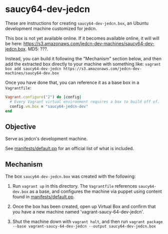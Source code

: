 # saucy64-dev-jedcn

These are instructions for creating `saucy64-dev-jedcn.box`, an Ubuntu
development machine customized for jedcn.

This box is not yet available online. If it becomes available online,
it will will be here:
https://s3.amazonaws.com/jedcn-dev-machines/saucy64-dev-jedcn.box. MD5:
???.

Instead, you can build it following the "Mechanism" section below, and
then add the extracted box directly to your machine with something
like: `vagrant box add saucy64-dev-jedcn
https://s3.amazonaws.com/jedcn-dev-machines/saucy64-dev.box`

Once you have done that, you can reference it as a base box in a
`Vagrantfile`:

```ruby
Vagrant.configure("2") do |config|
  # Every Vagrant virtual environment requires a box to build off of.
  config.vm.box = "saucy64-jedcn-dev"
end
```

## Objective

Serve as jedcn's development machine.

See [manifests/default.pp][manifests/default.pp] for an official list
of what is included.

## Mechanism

The box `saucy64-dev-jedcn.box` was created with the following:

1. Run `vagrant up` in this directory. The `Vagrantfile` references
   `saucy64-dev.box` as a base, and configures the machine via puppet
   using content found in
   [manifests/default.pp][manifests/default.pp].

2. Once the box has been created, open up Virtual Box and confirm that
   you have a new machine named 'vagrant-saucy-64-dev-jedcn'.

3. Shut the machine down with `vagrant halt`, and then run `vagrant
   package --base vagrant-saucy-64-dev-jedcn --output
   saucy64-dev-jedcn.box`

[manifests/default.pp]: manifests/default.pp
